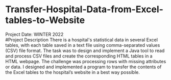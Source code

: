 # Transfer-Hospital-Data-from-Excel-tables-to-Website
Project Date: WINTER 2022<br>
#Project Description
There is a hospital's statistical data in several Excel tables, with each table saved in a text file using comma-separated values (CSV) file format. The task was to design and implement a Java tool to read and process CSV files and create the corresponding HTML tables in a HTML webpage. The challenge was processing rows with missing attributes or data. I designed and implemented a program to transfer the contents of the Excel tables to the hospital’s website in a best way possible.
